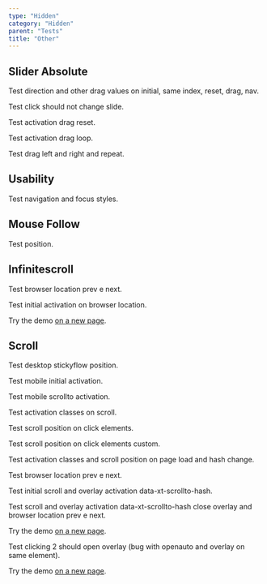 ```yaml
---
type: "Hidden"
category: "Hidden"
parent: "Tests"
title: "Other"
---
```


## Slider Absolute

Test direction and other drag values on initial, same index, reset, drag, nav.

Test click should not change slide.

Test activation drag reset.

Test activation drag loop.

Test drag left and right and repeat.

<demo>
  <div class="gatsby_demo_item xt-toggle" data-iframe="demos/themes/hero/slider-hero-v1">
  </div>
  <div class="gatsby_demo_item xt-toggle" data-iframe="demos/themes/hero/slider-hero-v2">
  </div>
</demo>

## Usability

Test navigation and focus styles.

<demo>
  <demoinline src="demos/components/form/checks-card">
  </demoinline>
</demo>

## Mouse Follow

Test position.

<demo>
  <demoinline src="demos/components/animation/mousefollow">
  </demoinline>
</demo>

## Infinitescroll

Test browser location prev e next.

Test initial activation on browser location.

Try the demo [on a new page](/demos/components/listing/infinitescroll?false=2).

## Scroll

Test desktop stickyflow position.

Test mobile initial activation.

Test mobile scrollto activation.

<demo>
  <div class="gatsby_demo_item xt-toggle" data-iframe="demos/themes/gallery/products-gallery-v1">
  </div>
</demo>

Test activation classes on scroll.

Test scroll position on click elements.

Test scroll position on click elements custom.

Test activation classes and scroll position on page load and hash change.

Test browser location prev e next.

Test initial scroll and overlay activation data-xt-scrollto-hash.

Test scroll and overlay activation data-xt-scrollto-hash close overlay and browser location prev e next.

Try the demo [on a new page](/demos/components/scroll/scrollto#anchor-2).

Test clicking 2 should open overlay (bug with openauto and overlay on same element).

Try the demo [on a new page](/demos/components/scroll/scrollto-overlay#anchor-2).
